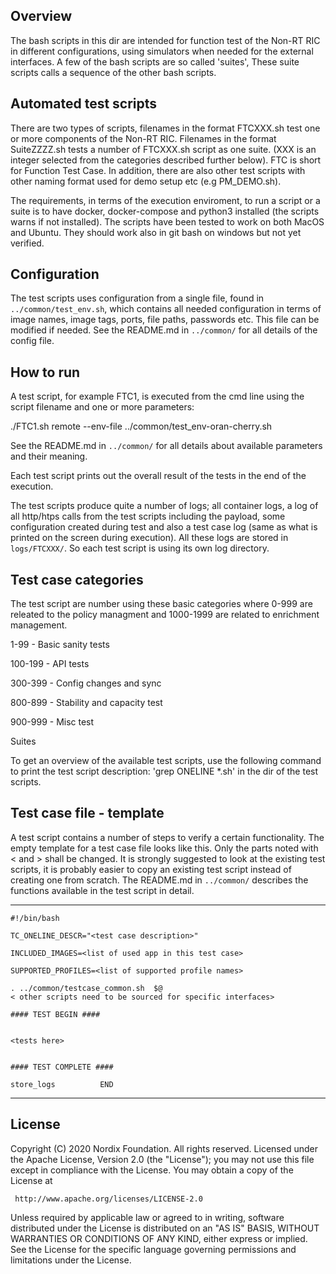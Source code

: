 ## Overview
The bash scripts in this dir are intended for function test of the Non-RT RIC in different configurations, using simulators when needed for the external interfaces.
A few of the bash scripts are so called 'suites', These suite scripts calls a sequence of the other bash scripts.

## Automated test scripts
There are two types of scripts, filenames in the format FTCXXX.sh test one or more components of the Non-RT RIC. Filenames in the format SuiteZZZZ.sh tests a number of FTCXXX.sh script as one suite. (XXX is an integer selected from the categories described further below).
FTC is short for Function Test Case. In addition, there are also other test scripts with other naming format used for demo setup etc (e.g PM_DEMO.sh).

The requirements, in terms of the execution enviroment, to run a script or a suite is to have docker, docker-compose and python3 installed (the scripts warns if not installed).
The scripts have been tested to work on both MacOS and Ubuntu. They should work also in git bash on windows but not yet verified.

## Configuration
The test scripts uses configuration from a single file, found in `../common/test_env.sh`, which contains all needed configuration in terms of image names, image tags, ports, file paths, passwords etc. This file can be modified if needed.  See the README.md in  `../common/` for all details of the config file.

## How to run
A test script, for example FTC1, is executed from the cmd line using the script filename and one or more parameters:

 ./FTC1.sh remote --env-file ../common/test_env-oran-cherry.sh

See the README.md in  `../common/` for all details about available parameters and their meaning.

Each test script prints out the overall result of the tests in the end of the execution.

The test scripts produce quite a number of logs; all container logs, a log of all http/htps calls from the test scripts including the payload, some configuration created during test and also a test case log (same as what is printed on the screen during execution). All these logs are stored in `logs/FTCXXX/`. So each test script is using its own log directory.

## Test case categories
The test script are number using these basic categories where 0-999 are releated to the policy managment and 1000-1999 are related to enrichment management.

1-99 - Basic sanity tests

100-199 - API tests

300-399 - Config changes and sync

800-899 - Stability and capacity test

900-999 - Misc test

Suites

To get an overview of the available test scripts, use the following command to print the test script description:
'grep ONELINE *.sh' in the dir of the test scripts.

## Test case file - template
A test script contains a number of steps to verify a certain functionality.
The empty template for a test case file looks like this.
Only the parts noted with < and > shall be changed.
It is strongly suggested to look at the existing test scripts, it is probably easier to copy an existing test script instead of creating one from scratch. The README.md in  `../common/` describes the functions available in the test script in detail.

-----------------------------------------------------------
```
#!/bin/bash

TC_ONELINE_DESCR="<test case description>"

INCLUDED_IMAGES=<list of used app in this test case>

SUPPORTED_PROFILES=<list of supported profile names>

. ../common/testcase_common.sh  $@
< other scripts need to be sourced for specific interfaces>

#### TEST BEGIN ####


<tests here>


#### TEST COMPLETE ####

store_logs          END

```
-----------------------------------------------------------


## License

Copyright (C) 2020 Nordix Foundation. All rights reserved.
Licensed under the Apache License, Version 2.0 (the "License");
you may not use this file except in compliance with the License.
You may obtain a copy of the License at

     http://www.apache.org/licenses/LICENSE-2.0

Unless required by applicable law or agreed to in writing, software
distributed under the License is distributed on an "AS IS" BASIS,
WITHOUT WARRANTIES OR CONDITIONS OF ANY KIND, either express or implied.
See the License for the specific language governing permissions and
limitations under the License.